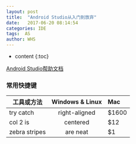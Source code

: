 ```yaml
---
layout: post
title:  "Android Studio从入门到放弃"
date:   2017-06-20 08:14:54
categories: IDE
tags:  AS
author: WHS
---
```


* content
{:toc}

[Android Studio帮助文档](https://developer.android.google.cn/studio/intro/index.html?utm_source=android-studio)






### 常用快捷键


| 工具或方法     | Windows & Linux  | Mac  |
| ------------- |:-------------:   | :-----|
| try catch     | right-aligned    | $1600 |
| col 2 is      | centered         |   $12 |
| zebra stripes | are neat         |    $1 |




